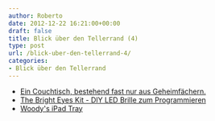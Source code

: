 ```yaml
---
author: Roberto
date: 2012-12-22 16:21:00+00:00
draft: false
title: Blick über den Tellerrand (4)
type: post
url: /blick-uber-den-tellerrand-4/
categories:
- Blick über den Tellerrand
---
```



  * [Ein Couchtisch, bestehend fast nur aus Geheimfächern.](http:/https://www.thisiscolossal.com/2012/01/a-table-made-of-secret-compartments/)
  * [The Bright Eyes Kit - DIY LED Brille zum Programmieren](http:/https://www.kickstarter.com/projects/440858363/the-bright-eyes-kit-diy-led-glasses-to-inspire-pro)
  * [Woody's iPad Tray](http:/https://www.woodys-shop.de/de_eu/woodys-ipadtray/index.php)

